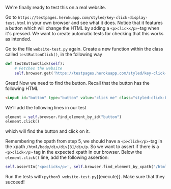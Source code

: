 We're finally ready to test this on a real website. 

Go to `https://testpages.herokuapp.com/styled/key-click-display-test.html` in your own browser and see what it does. Notice that it features a button which will change the HTML by adding a `<p>click</p>`-tag when it's pressed. We want to create automatic tests for checking that this works as intended.

Go to the file `website-test.py` again. Create a new function within the class called `testButtonClick()`, in the following way

```python
def testButtonClick(self):
    # Fetches the website
    self.browser.get('https://testpages.herokuapp.com/styled/key-click-display-test.html')
```

Great! Now we need to find the button. Recall that the button has the following HTML

```html
<input id="button" type="button" value="click me" class="styled-click-button">
```

We'll add the following lines in our test

```python 
element = self.browser.find_element_by_id("button")
element.click()
```

which will find the button and click on it.

Remembering the xpath from step 5, we should have a `<p>click</p>`-tag in the xpath `/html/body/div/div[3]/div/p`. So we want to assert if there is a `<p>click</p>` tag in the expected xpath in our browser. Below the `element.click()` line, add the following assertion:

```python
self.assertIn('<p>click</p>', self.browser.find_element_by_xpath("/html/body/div/div[3]/div/p").page_source)
```

Run the tests with `python3 website-test.py`{{execute}}. Make sure that they succeed!


